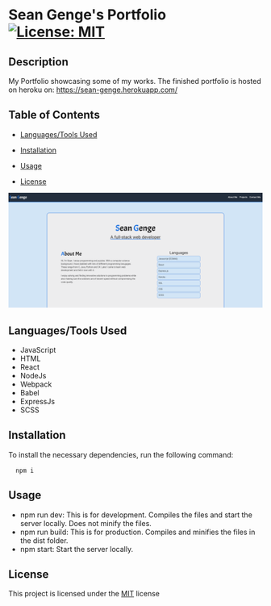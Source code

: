 # Sean Genge's Portfolio [![License: MIT](https://img.shields.io/badge/License-MIT-yellow.svg)](https://opensource.org/licenses/MIT)

## Description
My Portfolio showcasing some of my works. The finished portfolio is hosted on heroku on: https://sean-genge.herokuapp.com/

## Table of Contents
- [Languages/Tools Used](#languagestools-used)

- [Installation](#installation)
  
- [Usage](#usage)
  
- [License](#license)

![](./public/images/website1.png)

## Languages/Tools Used
 - JavaScript
 - HTML
 - React
 - NodeJs
 - Webpack
 - Babel
 - ExpressJs
 - SCSS

## Installation
To install the necessary dependencies, run the following command:
```
  npm i
```

## Usage
- npm run dev: This is for development. Compiles the files and start the server locally. Does not minify the files.
- npm run build: This is for production. Compiles and minifies the files in the dist folder.
- npm start: Start the server locally.


## License
This project is licensed under the [MIT](https://opensource.org/licenses/MIT) license
